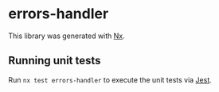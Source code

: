 # errors-handler

This library was generated with [Nx](https://nx.dev).

## Running unit tests

Run `nx test errors-handler` to execute the unit tests via [Jest](https://jestjs.io).
